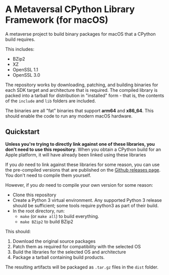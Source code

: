 # A Metaversal CPython Library Framework (for macOS)

A metaverse project to build binary packages for macOS that a CPython build requires.

This includes:

* BZip2
* XZ
* OpenSSL 1.1
* OpenSSL 3.0

The repository works by downloading, patching, and building binaries for each
SDK target and architecture that is required. The compiled library is packed
into a tarball for distribution in "installed" form - that is, the contents of
the ``include`` and ``lib`` folders are included.

The binaries are all "fat" binaries that support **arm64** and **x86_64**. This should
enable the code to run any modern macOS hardware.

## Quickstart

**Unless you're trying to directly link against one of these libraries, you
don't need to use this repository**. When you obtain a CPython build for an
Apple platform, it will have already been linked using these libraries

If you *do* need to link against these libraries for some reason, you can use
the pre-compiled versions that are published on the
[Github releases page](https://github.com/wabiverse/MetaverseCPythonMacOSFramework/releases).
You don't need to compile them yourself.

However, if you *do* need to compile your own version for some reason:

* Clone this repository
* Create a Python 3 virtual environment. Any supported Python 3 release should
  be sufficient; some tools require python3 as part of their build.
* In the root directory, run:
  - ``make`` (or ``make all``) to build everything.
  - ``make BZip2`` to build BZip2

This should:

1. Download the original source packages
2. Patch them as required for compatibility with the selected OS
3. Build the libraries for the selected OS and architecture
4. Package a tarball containing build products.

The resulting artifacts will be packaged as ``.tar.gz`` files in the ``dist`` folder.

